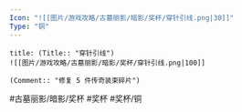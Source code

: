 ```yaml
---
Icon: "![[图片/游戏攻略/古墓丽影/暗影/奖杯/穿针引线.png|30]]"
Type: "铜"
---
```

```ad-common-bronze-trophy
title: (Title:: "穿针引线")
![[图片/游戏攻略/古墓丽影/暗影/奖杯/穿针引线.png|100]]

(Comment:: "修复 5 件传奇装束碎片")
```

#古墓丽影/暗影/奖杯 #奖杯 #奖杯/铜
